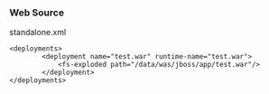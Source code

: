 ### Web Source

standalone.xml

```
<deployments>
        <deployment name="test.war" runtime-name="test.war">
            <fs-exploded path="/data/was/jboss/app/test.war"/>
        </deployment>
</deployments>
```

